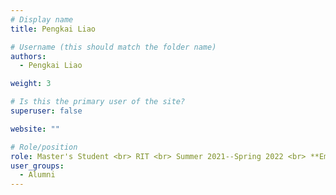 ```yaml
---
# Display name
title: Pengkai Liao

# Username (this should match the folder name)
authors:
  - Pengkai Liao

weight: 3

# Is this the primary user of the site?
superuser: false

website: ""

# Role/position
role: Master's Student <br> RIT <br> Summer 2021--Spring 2022 <br> **Employment** --   DJI <br> **Position** -- UX Designer (HMI)
user_groups:
  - Alumni
---
```

